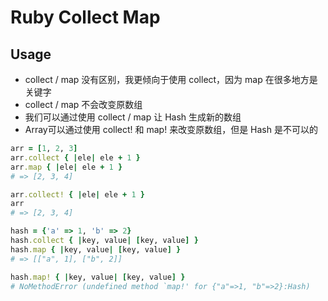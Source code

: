 # Ruby Collect Map

## Usage

- collect / map 没有区别，我更倾向于使用 collect，因为 map 在很多地方是关键字
- collect / map 不会改变原数组
- 我们可以通过使用 collect / map 让 Hash 生成新的数组
- Array可以通过使用 collect! 和 map! 来改变原数组，但是 Hash 是不可以的

```ruby
arr = [1, 2, 3]
arr.collect { |ele| ele + 1 }
arr.map { |ele| ele + 1 }
# => [2, 3, 4]

arr.collect! { |ele| ele + 1 }
arr
# => [2, 3, 4]

hash = {'a' => 1, 'b' => 2}
hash.collect { |key, value| [key, value] }
hash.map { |key, value| [key, value] }
# => [["a", 1], ["b", 2]]

hash.map! { |key, value| [key, value] }
# NoMethodError (undefined method `map!' for {"a"=>1, "b"=>2}:Hash)
```
